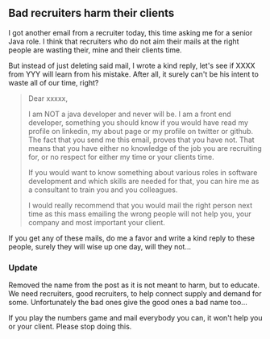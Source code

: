 <article><h2>Bad recruiters harm their clients</h2>I got another email from a recruiter today, this time asking me for a senior Java role. I think that recruiters who do not aim their mails at the right people are wasting their, mine and their clients time.</p><p>But instead of just deleting said mail, I wrote a kind reply, let's see if XXXX from YYY will learn from his mistake. After all, it surely can't be his intent to waste all of our time, right?</p><blockquote><p>Dear xxxxx,</p><p>I am NOT a java developer and never will be. I am a front end developer, something you should know if you would have read my profile on linkedin, my about page or my profile on twitter or github. The fact that you send me this email, proves that you have not. That means that you have either no knowledge of the job you are recruiting for, or no respect for either my time or your clients time.</p><p>If you would want to know something about various roles in software development and which skills are needed for that, you can hire me as a consultant to train you and you colleagues.</p><p>I would really recommend that you would mail the right person next time as this mass emailing the wrong people will not help you, your company and most important your client.</p></blockquote><p>If you get any of these mails, do me a favor and write a kind reply to these people, surely they will wise up one day, will they not...</p><h3>Update</h3><p>Removed the name from the post as it is not meant to harm, but to educate. We need recruiters, good recruiters, to help connect supply and demand for some. Unfortunately the bad ones give the good ones a bad name too...</p><p>If you play the numbers game and mail everybody you can, it won't help you or your client. Please stop doing this.</p></article>